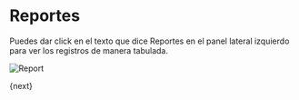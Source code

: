 <!-- add-breadcrumbs -->
# Reportes

Puedes dar click en el texto que dice Reportes en el panel lateral izquierdo para ver los registros de manera tabulada.

<img class="screenshot" alt="Report" src="/docs/assets/img/report.png">

{next}
